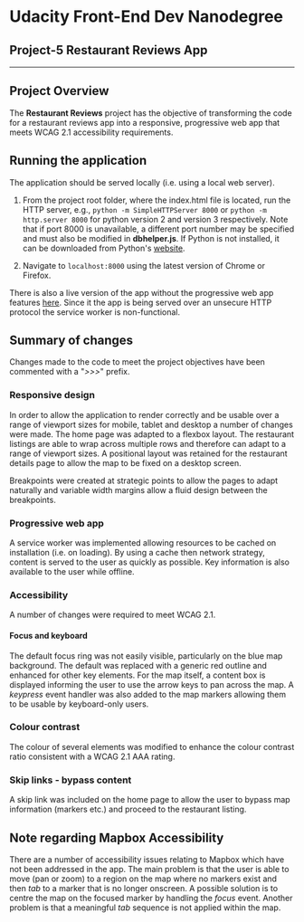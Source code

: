 # Udacity Front-End Dev Nanodegree
## Project-5 Restaurant Reviews App
---
## Project Overview

The **Restaurant Reviews** project has the objective of transforming the code for a restaurant reviews app into a responsive, progressive web app that meets WCAG 2.1 accessibility requirements.

## Running the application

The application should be served locally (i.e. using a local web server).

1. From the project root folder, where the index.html file is located, run the HTTP server, e.g.,
`python -m SimpleHTTPServer 8000` or `python -m http.server 8000` for python version 2 and version 3 respectively.
Note that if port 8000 is unavailable, a different port number may be specified and must also be modified in **dbhelper.js**. If Python is not installed, it can be downloaded from Python's [website](https://www.python.org/).

2. Navigate to `localhost:8000` using the latest version of Chrome or Firefox.

There is also a live version of the app without the progressive web app features [here](http://users.tpg.com.au/alorient/fend-proj5/). Since it the app is being served over an unsecure HTTP protocol the service worker is non-functional.

## Summary of changes

Changes made to the code to meet the project objectives have been commented with a "_>>>_" prefix.

### Responsive design

In order to allow the application to render correctly and be usable over a range of viewport sizes for mobile, tablet and desktop a number of changes were made. The home page was adapted to a flexbox layout. The restaurant listings are able to wrap across multiple rows and therefore can adapt to a range of viewport sizes. A positional layout was retained for the restaurant details page to allow the map to be fixed on a desktop screen.

Breakpoints were created at strategic points to allow the pages to adapt naturally and variable width margins allow a fluid design between the breakpoints.

### Progressive web app  

A service worker was implemented allowing resources to be cached on installation (i.e. on loading). By using a cache then network strategy, content is served to the user as quickly as possible. Key information is also available to the user while offline.

### Accessibility

A number of changes were required to meet WCAG 2.1.

#### Focus and keyboard

The default focus ring was not easily visible, particularly on the blue map background. The default was replaced with a generic red outline and enhanced for other key elements. For the map itself, a content box is displayed informing the user to use the arrow keys to pan across the map. A _keypress_ event handler was also added to the map markers allowing them to be usable by keyboard-only users.

### Colour contrast

The colour of several elements was modified to enhance the colour contrast ratio consistent with a WCAG 2.1 AAA rating.

### Skip links -  bypass content

A skip link was included on the home page to allow the user to bypass map information (markers etc.) and proceed to the restaurant listing.

## Note regarding Mapbox Accessibility

There are a number of accessibility issues relating to Mapbox which have not been addressed in the app. The main problem is that the user is able to move (pan or zoom) to a region on the map where no markers exist and then _tab_ to a marker that is no longer onscreen. A possible solution is to centre the map on the focused marker by handling the _focus_ event.
Another problem is that a meaningful _tab_ sequence is not applied within the map.
